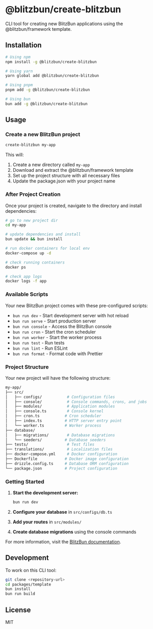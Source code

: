 # @blitzbun/create-blitzbun

CLI tool for creating new BlitzBun applications using the @blitzbun/framework template.

## Installation

```bash
# Using npm
npm install -g @blitzbun/create-blitzbun

# Using yarn
yarn global add @blitzbun/create-blitzbun

# Using pnpm
pnpm add -g @blitzbun/create-blitzbun

# Using bun
bun add -g @blitzbun/create-blitzbun
```

## Usage

### Create a new BlitzBun project

```bash
create-blitzbun my-app
```

This will:

1. Create a new directory called `my-app`
2. Download and extract the @blitzbun/framework template
3. Set up the project structure with all necessary files
4. Update the package.json with your project name

### After Project Creation

Once your project is created, navigate to the directory and install dependencies:

```bash
# go to new project dir
cd my-app

# update dependencies and install
bun update && bun install

# run docker containers for local env
docker-compose up -d

# check running containers
docker ps

# check app logs
docker logs -f app
```

### Available Scripts

Your new BlitzBun project comes with these pre-configured scripts:

- `bun run dev` - Start development server with hot reload
- `bun run serve` - Start production server
- `bun run console` - Access the BlitzBun console
- `bun run cron` - Start the cron scheduler
- `bun run worker` - Start the worker process
- `bun run test` - Run tests
- `bun run lint` - Run ESLint
- `bun run format` - Format code with Prettier

### Project Structure

Your new project will have the following structure:

```bash
my-app/
├── src/
│   ├── configs/           # Configuration files
│   ├── console/           # Console commands, crons, and jobs
│   ├── modules/           # Application modules
│   ├── console.ts         # Console kernel
│   ├── cron.ts           # Cron scheduler
│   ├── index.ts          # HTTP server entry point
│   └── worker.ts         # Worker process
├── database/
│   ├── migrations/        # Database migrations
│   └── seeders/          # Database seeders
├── tests/                 # Test files
├── translations/          # Localization files
├── docker-compose.yml     # Docker configuration
├── Dockerfile            # Docker image configuration
├── drizzle.config.ts     # Database ORM configuration
└── package.json          # Project configuration
```

### Getting Started

1. **Start the development server:**

   ```bash
   bun run dev
   ```

2. **Configure your database** in `src/configs/db.ts`
3. **Add your routes** in `src/modules/`
4. **Create database migrations** using the console commands

For more information, visit the [BlitzBun documentation](https://github.com/your-repo/blitzbun).

## Development

To work on this CLI tool:

```bash
git clone <repository-url>
cd packages/template
bun install
bun run build
```

## License

MIT
